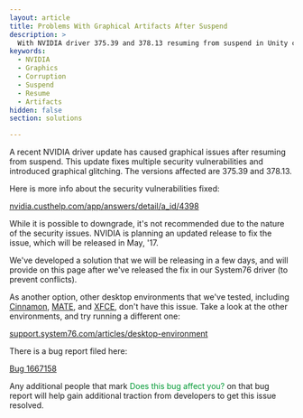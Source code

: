 ```yaml
---
layout: article
title: Problems With Graphical Artifacts After Suspend
description: >
  With NVIDIA driver 375.39 and 378.13 resuming from suspend in Unity causes graphical issues.
keywords:
  - NVIDIA
  - Graphics
  - Corruption
  - Suspend
  - Resume
  - Artifacts
hidden: false
section: solutions

---
```


A recent NVIDIA driver update has caused graphical issues after resuming from suspend. This update fixes multiple security vulnerabilities and introduced graphical glitching.  The versions affected are 375.39 and 378.13.

Here is more info about the security vulnerabilities fixed:

[nvidia.custhelp.com/app/answers/detail/a_id/4398](http://nvidia.custhelp.com/app/answers/detail/a_id/4398)

While it is possible to downgrade, it's not recommended due to the nature of the security issues. NVIDIA is planning an updated release to fix the issue, which will be released in May, '17.

We've developed a solution that we will be releasing in a few days, and will provide on this page after we've released the fix in our System76 driver (to prevent conflicts).

As another option, other desktop environments that we've tested, including <u>Cinnamon</u>, <u>MATE</u>, and <u>XFCE</u>, don't have this issue.  Take a look at the other environments, and try running a different one:

[support.system76.com/articles/desktop-environment](http://support.system76.com/articles/desktop-environment/)

There is a bug report filed here:

[Bug 1667158](https://bugs.launchpad.net/ubuntu/+source/nvidia-graphics-drivers-375/+bug/1667158)

Any additional people that mark <span style="color: #093;">Does this bug affect you?</span> on that bug report will help gain additional traction from developers to get this issue resolved.
